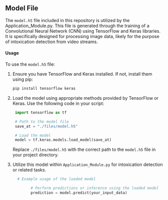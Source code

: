 ## Model File

The `model.h5` file included in this repository is utilized by the Application_Module.py. This file is generated through the training of a Convolutional Neural Network (CNN) using TensorFlow and Keras libraries. It is specifically designed for processing image data, likely for the purpose of intoxication detection from video streams.

#### Usage

To use the `model.h5` file:

1. Ensure you have TensorFlow and Keras installed. If not, install them using pip:

    ```bash
    pip install tensorflow keras
    ```
    
2. Load the model using appropriate methods provided by TensorFlow or Keras.
    Use the following code in your script:
   ```python
    import tensorflow as tf

    # Path to the model file
    save_at = "./files/model.h5"

    # Load the model
    model = tf.keras.models.load_model(save_at)
    ```
   Replace `./files/model.h5` with the correct path to the `model.h5` file in your project directory.
   
4. Utilize this model within `Application_Module.py` for intoxication detection or related tasks.
   ```python
     # Example usage of the loaded model
   
           # Perform predictions or inference using the loaded model
           prediction = model.predict(your_input_data)
    ```
